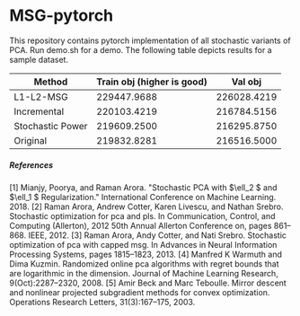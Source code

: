 # MSG-pytorch
  This repository contains pytorch implementation of all stochastic variants of PCA. Run demo.sh for a demo.
  The following table depicts results for a sample dataset. 

| Method | Train obj (higher is good) | Val obj |
| --- | --- | --- |
| L1-L2-MSG | 229447.9688 | 226028.4219 |
| Incremental | 220103.4219 | 216784.5156 |
| Stochastic Power | 219609.2500 | 216295.8750 |
| Original | 219832.8281 | 216516.5000 |

##### References
[1] Mianjy, Poorya, and Raman Arora. "Stochastic PCA with $\ell_2 $ and $\ell_1 $ Regularization." International Conference on Machine Learning. 2018.
[2] Raman Arora, Andrew Cotter, Karen Livescu, and Nathan Srebro. Stochastic optimization for
pca and pls. In Communication, Control, and Computing (Allerton), 2012 50th Annual Allerton
Conference on, pages 861–868. IEEE, 2012.
[3] Raman Arora, Andy Cotter, and Nati Srebro. Stochastic optimization of pca with capped msg. In
Advances in Neural Information Processing Systems, pages 1815–1823, 2013.
[4] Manfred K Warmuth and Dima Kuzmin. Randomized online pca algorithms with regret bounds
that are logarithmic in the dimension. Journal of Machine Learning Research, 9(Oct):2287–2320,
2008.
[5] Amir Beck and Marc Teboulle. Mirror descent and nonlinear projected subgradient methods for
convex optimization. Operations Research Letters, 31(3):167–175, 2003.

